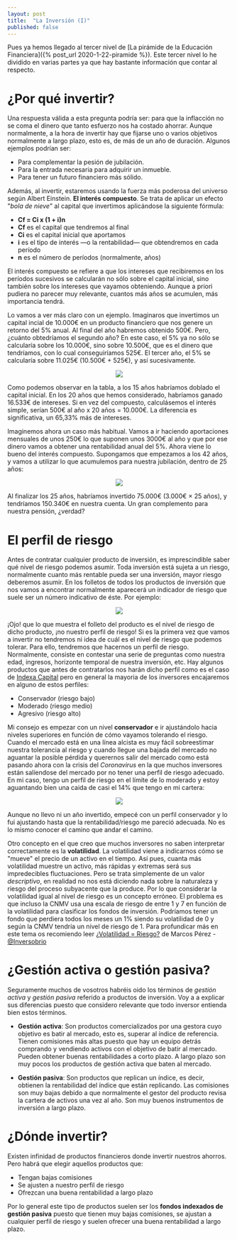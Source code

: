 ```yaml
---
layout: post
title:  "La Inversión (I)"
published: false
---
```


Pues ya hemos llegado al tercer nivel de [La pirámide de la Educación Financiera]({% post_url 2020-1-22-piramide %}). Este tercer nivel lo he dividido en varias partes ya que hay bastante información que contar al respecto.

# ¿Por qué invertir?

Una respuesta válida a esta pregunta podría ser: para que la inflacción no se coma el dinero que tanto esfuerzo nos ha costado ahorrar. Aunque normalmente, a la hora de invertir hay que fijarse uno o varios objetivos normalmente a largo plazo, esto es, de más de un año de duración. Algunos ejemplos podrían ser:

* Para complementar la pesión de jubilación.
* Para la entrada necesaria para adquirir un inmueble.
* Para tener un futuro financiero más sólido.

Además, al invertir, estaremos usando la fuerza más poderosa del universo según Albert Einstein. **El interés compuesto**.
Se trata de aplicar un efecto "*bola de nieve*" al capital que invertimos aplicándose la siguiente fórmula:

* **Cf = Ci x (1 + i)n**
* **Cf** es el capital que tendremos al final
* **Ci** es el capital inicial que aportamos
* **i** es el tipo de interés —o la rentabilidad— que obtendremos en cada período
* **n** es el número de períodos (normalmente, años)

El interés compuesto se refiere a que los intereses que recibiremos en los períodos sucesivos se calcularán no sólo sobre el capital inicial, sino también sobre los intereses que vayamos obteniendo. Aunque a priori pudiera no parecer muy relevante, cuantos más años se acumulen, más importancia tendrá.

Lo vamos a ver más claro con un ejemplo. Imaginaros que invertimos un capital incial de 10.000€ en un producto financiero que nos genere un retorno del 5% anual. Al final del año habremos obtenido 500€. Pero, ¿cuánto obtedríamos el segundo año? En este caso, el 5% ya no sólo se calcularía sobre los 10.000€, sino sobre 10.500€, que es el dinero que tendríamos, con lo cual conseguiríamos 525€. El tercer año, el 5% se calcularía sobre 11.025€ (10.500€ + 525€), y así sucesivamente.

<p align="center">
<img src="{{ site.baseurl }}/images/interes-compuesto.png"/>
</p>

Como podemos observar en la tabla, a los 15 años habríamos doblado el capital inicial. En los 20 años que hemos considerado, habríamos ganado 16.533€ de intereses. Si en vez del compuesto, calculásemos el interés simple, serían 500€ al año x 20 años = 10.000€. La diferencia es significativa, un 65,33% más de intereses.

Imaginemos ahora un caso más habitual. Vamos a ir haciendo aportaciones mensuales de unos 250€ lo que suponen unos 3000€ al año y que por ese dinero vamos a obtener una rentabilidad anual del 5%. Ahora viene lo bueno del interés compuesto. Supongamos que empezamos a los 42 años, y vamos a utilizar lo que acumulemos para nuestra jubilación, dentro de 25 años:

<p align="center">
<img src="{{ site.baseurl }}/images/interes-compuesto2.png"/>
</p>

Al finalizar los 25 años, habríamos invertido 75.000€ (3.000€ × 25 años), y tendríamos 150.340€ en nuestra cuenta. Un gran complemento para nuestra pensión, ¿verdad?

# El perfil de riesgo

Antes de contratar cualquier producto de inversión, es imprescindible saber qué nivel de riesgo podemos asumir. Toda inversión está sujeta a un riesgo, normalmente cuanto más rentable pueda ser una inversión, mayor riesgo deberemos asumir. En los folletos de todos los productos de inversión que nos vamos a encontrar normalmente aparecerá un indicador de riesgo que suele ser un número indicativo de éste. Por ejemplo:

<p align="center">
<img src="{{ site.baseurl }}/images/riesgo.png"/>
</p>

¡Ojo! que lo que muestra el folleto del producto es el nivel de riesgo de dicho producto, ¡no nuestro perfil de riesgo!
Si es la primera vez que vamos a invertir no tendremos ni idea de cuál es el nivel de riesgo que podemos tolerar. Para ello, tendremos que hacernos un perfil de riesgo. Normalmente, consiste en contestar una serie de preguntas como nuestra edad, ingresos, horizonte temporal de nuestra inversión, etc. Hay algunos productos que antes de contratarlos nos harán dicho perfil como es el caso de [Indexa Capital](https://indexacapital.com/es/questions) pero en general la mayoria de los inversores encajaremos en alguno de estos perfiles:

* Conservador (riesgo bajo)
* Moderado (riesgo medio)
* Agresivo (riesgo alto)

Mi consejo es empezar con un nivel **conservador** e ir ajustándolo hacia niveles superiores en función de cómo vayamos tolerando el riesgo. Cuando el mercado está en una línea alcista es muy fácil sobreestimar nuestra tolerancia al riesgo y cuando llegue una bajada del mercado no aguantar la posible pérdida y querernos salir del mercado como está pasando ahora con la crisis del *Coronavirus* en la que muchos inversores están salíendose del mercado por no tener una perfil de riesgo adecuado. En mi caso, tengo un perfil de riesgo en el límite de lo moderado y estoy aguantando bien una caida de casi el 14% que tengo en mi cartera:

<p align="center">
<img src="{{ site.baseurl }}/images/caida-cartera.png"/>
</p>

Aunque no llevo ni un año invertido, empecé con un perfil conservador y lo fui ajustando hasta que la rentabilidad/riesgo me pareció adecuada. No es lo mismo conocer el camino que andar el camino.

Otro concepto en el que creo que muchos inversores no saben interpretar correctamente es la **volatilidad**. La volatilidad viene a indicarnos cómo se "mueve" el precio de un activo en el tiempo. Así pues, cuanta más volatilidad muestre un activo, más rápidas y extremas será sus impredecibles fluctuaciones. Pero se trata simplemente de un valor *descriptivo*, en realidad no nos está diciendo nada sobre la naturaleza y riesgo del proceso subyacente que la produce. Por lo que considerar la volatilidad igual al nivel de riesgo es un concepto erróneo. El problema es que incluso la CNMV usa una escala de riesgo de entre 1 y 7 en función de la volatilidad para clasificar los fondos de inversión. Podríamos tener un fondo que perdiera todos los meses un 1% siendo su volatilidad de 0 y según la CNMV tendría un nivel de riesgo de 1. Para profundicar más en este tema os recomiendo leer [¿Volatilidad = Riesgo?](https://elinversorsobrio.com/volatilidad-≠-riesgo) de Marcos Pérez - [@Inversobrio](https://twitter.com/inversobrio)

# ¿Gestión activa o gestión pasiva?

Seguramente muchos de vosotros habréis oido los términos de *gestión activa* y *gestión pasiva* referido a productos de inversión. Voy a a explicar sus diferencias puesto que considero relevante que todo inversor entienda bien estos términos.

* **Gestión activa**: Son productos comercializados por una gestora cuyo objetivo es batir al mercado, esto es, superar al índice de referencia. Tienen comisiones más altas puesto que hay un equipo detrás comprando y vendiendo activos con el objetivo de batir al mercado. Pueden obtener buenas rentabilidades a corto plazo. A largo plazo son muy pocos los productos de gestión activa que baten al mercado.

* **Gestión pasiva**: Son productos que replican un índice, es decir, obtienen la rentabilidad del índice que están replicando. Las comisiones son muy bajas debido a que normalmente el gestor del producto revisa la cartera de activos una vez al año. Son muy buenos instrumentos de inversión a largo plazo.

# ¿Dónde invertir?

Existen infinidad de productos financieros donde invertir nuestros ahorros. Pero habrá que elegir aquellos productos que:

* Tengan bajas comisiones
* Se ajusten a nuestro perfil de riesgo
* Ofrezcan una buena rentabilidad a largo plazo

Por lo general este tipo de productos suelen ser los **fondos indexados de gestión pasiva** puesto que tienen muy bajas comisiones, se ajustan a cualquier perfil de riesgo y suelen ofrecer una buena rentabilidad a largo plazo.
